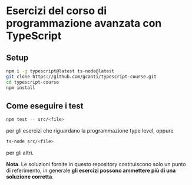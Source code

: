 # Esercizi del corso di programmazione avanzata con TypeScript

## Setup

```sh
npm i -g typescript@latest ts-node@latest
git clone https://github.com/gcanti/typescript-course.git
cd typescript-course
npm install
```

## Come eseguire i test

```sh
npm test -- src/<file>
```

per gli esercizi che riguardano la programmazione type level, oppure

```sh
ts-node src/<file>
```

per gli altri.

**Nota**. Le soluzioni fornite in questo repository costituiscono solo un punto di referimento, in generale **gli esercizi possono ammettere più di una soluzione corretta**.
